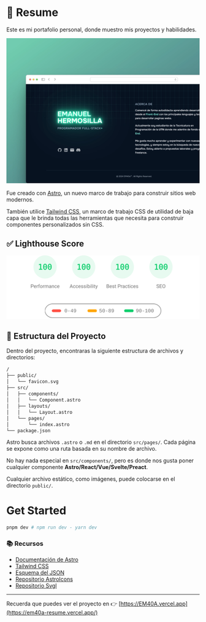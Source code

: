 # 📄 Resume 

Este es mi portafolio personal, donde muestro mis proyectos y habilidades.

![Preview de la pagina](public/Preview.webp)

Fue creado con [Astro](https://astro.build/), un nuevo marco de trabajo para construir sitios web modernos.

También utilice [Tailwind CSS](https://tailwindcss.com/), un marco de trabajo CSS de utilidad de baja capa que le brinda todas las herramientas que necesita para construir componentes personalizados sin CSS.

## ✅ Lighthouse Score

<p align="center">
  <a href="https://pagespeed.web.dev/analysis/https-em40a-vercel-app/y5wt0hmwvc?form_factor=desktop">
    <img width="710" alt="AstroPaper Lighthouse Score" src="PageSpeed-Insights.svg">
  <a>
</p>

## 🚀 Estructura del Proyecto

Dentro del proyecto, encontraras la siguiente estructura de archivos y directorios:

```text
/
├── public/
│   └── favicon.svg
├── src/
│   ├── components/
│   │   └── Component.astro
│   ├── layouts/
│   │   └── Layout.astro
│   └── pages/
│       └── index.astro
└── package.json
```

Astro busca archivos `.astro` o `.md` en el directorio `src/pages/`. Cada página se expone como una ruta basada en su nombre de archivo.

No hay nada especial en `src/components/`, pero es donde nos gusta poner cualquier componente **Astro/React/Vue/Svelte/Preact**.

Cualquier archivo estático, como imágenes, puede colocarse en el directorio `public/`.

# Get Started

```bash
pnpm dev # npm run dev - yarn dev
```

### 📚 Recursos

- [Documentación de Astro](https://docs.astro.build/)
- [Tailwind CSS](https://tailwindcss.com/)
- [Esquema del JSON](https://jsonresume.org/schema/) 
- [Repositorio AstroIcons](https://github.com/natemoo-re/astro-icon)
- [Repositorio Svgl](https://github.com/pheralb/svgl)

---

Recuerda que puedes ver el proyecto en 👉 [https://EM40A.vercel.app](https://em40a-resume.vercel.app/)
